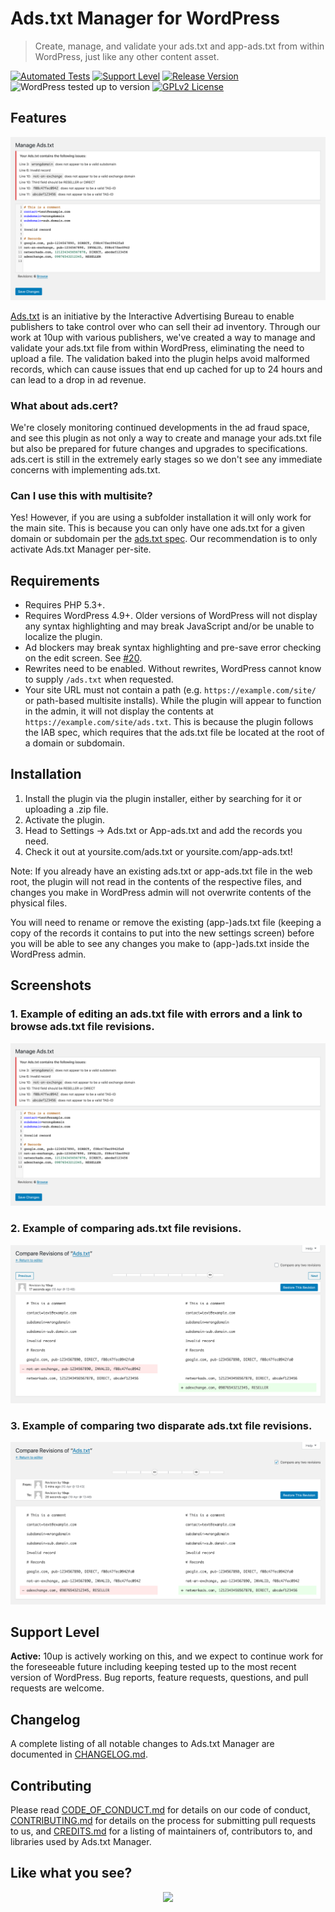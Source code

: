 # Ads.txt Manager for WordPress

> Create, manage, and validate your ads.txt and app-ads.txt from within WordPress, just like any other content asset.

[![Automated Tests](https://github.com/10up/ads-txt/workflows/Automated%20Tests/badge.svg)](https://github.com/10up/ads-txt/actions?query=workflow%3A%22Automated+Tests%22) [![Support Level](https://img.shields.io/badge/support-active-green.svg)](#support-level) [![Release Version](https://img.shields.io/github/tag/10up/ads-txt.svg?label=release)](https://github.com/10up/ads-txt/releases/latest) ![WordPress tested up to version](https://img.shields.io/wordpress/plugin/tested/ads-txt?label=WordPress) [![GPLv2 License](https://img.shields.io/github/license/10up/ads-txt.svg)](https://github.com/10up/ads-txt/blob/develop/LICENSE.md)

## Features

![Screenshot of ads.txt editor](.wordpress-org/screenshot-1.png "Example of editing an ads.txt file with errors and a link to browse ads.txt file revisions.")

[Ads.txt](https://iabtechlab.com/ads-txt/) is an initiative by the Interactive Advertising Bureau to enable publishers to take control over who can sell their ad inventory. Through our work at 10up with various publishers, we've created a way to manage and validate your ads.txt file from within WordPress, eliminating the need to upload a file. The validation baked into the plugin helps avoid malformed records, which can cause issues that end up cached for up to 24 hours and can lead to a drop in ad revenue.

### What about ads.cert?

We're closely monitoring continued developments in the ad fraud space, and see this plugin as not only a way to create and manage your ads.txt file but also be prepared for future changes and upgrades to specifications. ads.cert is still in the extremely early stages so we don't see any immediate concerns with implementing ads.txt.

### Can I use this with multisite?

Yes! However, if you are using a subfolder installation it will only work for the main site. This is because you can only have one ads.txt for a given domain or subdomain per the [ads.txt spec](https://iabtechlab.com/ads-txt/).  Our recommendation is to only activate Ads.txt Manager per-site.

## Requirements

* Requires PHP 5.3+.
* Requires WordPress 4.9+. Older versions of WordPress will not display any syntax highlighting and may break JavaScript and/or be unable to localize the plugin.
* Ad blockers may break syntax highlighting and pre-save error checking on the edit screen. See [#20](https://github.com/10up/ads-txt/issues/20).
* Rewrites need to be enabled. Without rewrites, WordPress cannot know to supply `/ads.txt` when requested.
* Your site URL must not contain a path (e.g. `https://example.com/site/` or path-based multisite installs). While the plugin will appear to function in the admin, it will not display the contents at `https://example.com/site/ads.txt`. This is because the plugin follows the IAB spec, which requires that the ads.txt file be located at the root of a domain or subdomain.

## Installation

1. Install the plugin via the plugin installer, either by searching for it or uploading a .zip file.
1. Activate the plugin.
1. Head to Settings → Ads.txt or App-ads.txt and add the records you need.
1. Check it out at yoursite.com/ads.txt or yoursite.com/app-ads.txt!

Note: If you already have an existing ads.txt or app-ads.txt file in the web root, the plugin will not read in the contents of the respective files, and changes you make in WordPress admin will not overwrite contents of the physical files.

You will need to rename or remove the existing (app-)ads.txt file (keeping a copy of the records it contains to put into the new settings screen) before you will be able to see any changes you make to (app-)ads.txt inside the WordPress admin.

## Screenshots

### 1. Example of editing an ads.txt file with errors and a link to browse ads.txt file revisions.

![Screenshot of ads.txt editor](.wordpress-org/screenshot-1.png "Example of editing an ads.txt file with errors and a link to browse ads.txt file revisions.")

### 2. Example of comparing ads.txt file revisions.

![Screenshot of ads.txt in Revisions editor](.wordpress-org/screenshot-2.png "Example of comparing ads.txt file revisions.")

### 3. Example of comparing two disparate ads.txt file revisions.

![Screenshot of ads.txt in Revisions editor](.wordpress-org/screenshot-3.png "Example of comparing two disparate ads.txt file revisions.")

## Support Level

**Active:** 10up is actively working on this, and we expect to continue work for the foreseeable future including keeping tested up to the most recent version of WordPress.  Bug reports, feature requests, questions, and pull requests are welcome.

## Changelog

A complete listing of all notable changes to Ads.txt Manager are documented in [CHANGELOG.md](CHANGELOG.md).

## Contributing

Please read [CODE_OF_CONDUCT.md](CODE_OF_CONDUCT.md) for details on our code of conduct, [CONTRIBUTING.md](CONTRIBUTING.md) for details on the process for submitting pull requests to us, and [CREDITS.md](CREDITS.md) for a listing of maintainers of, contributors to, and libraries used by Ads.txt Manager.

## Like what you see?

<p align="center">
<a href="http://10up.com/contact/"><img src="https://10up.com/uploads/2016/10/10up-Github-Banner.png" width="850"></a>
</p>
